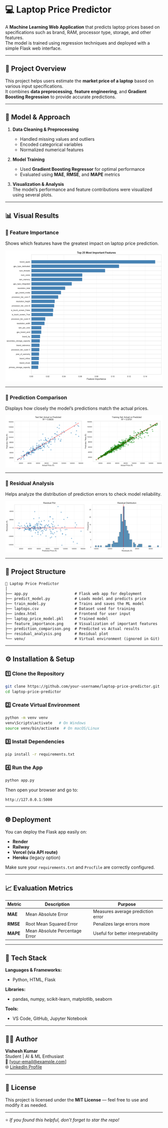 # 💻 Laptop Price Predictor

A **Machine Learning Web Application** that predicts laptop prices based on specifications such as brand, RAM, processor type, storage, and other features.  
The model is trained using regression techniques and deployed with a simple Flask web interface.

---

## 🚀 Project Overview

This project helps users estimate the **market price of a laptop** based on various input specifications.  
It combines **data preprocessing**, **feature engineering**, and **Gradient Boosting Regression** to provide accurate predictions.

---

## 🧠 Model & Approach

1. **Data Cleaning & Preprocessing**  
   - Handled missing values and outliers  
   - Encoded categorical variables  
   - Normalized numerical features  

2. **Model Training**  
   - Used **Gradient Boosting Regressor** for optimal performance  
   - Evaluated using **MAE**, **RMSE**, and **MAPE** metrics  

3. **Visualization & Analysis**  
   The model’s performance and feature contributions were visualized using several plots.

---

## 📊 Visual Results

### 🔹 Feature Importance
Shows which features have the greatest impact on laptop price prediction.

![Feature Importance](./feature_importance.png)

---

### 🔹 Prediction Comparison
Displays how closely the model’s predictions match the actual prices.

![Prediction Comparison](./prediction_comparison.png)

---

### 🔹 Residual Analysis
Helps analyze the distribution of prediction errors to check model reliability.

![Residual Analysis](./residual_analysis.png)

---

## 🧩 Project Structure

```
📁 Laptop Price Predictor
│
├── app.py                     # Flask web app for deployment
├── predict_model.py           # Loads model and predicts price
├── train_model.py             # Trains and saves the ML model
├── laptops.csv                # Dataset used for training
├── index.html                 # Frontend for user input
├── laptop_price_model.pkl     # Trained model
├── feature_importance.png     # Visualization of important features
├── prediction_comparison.png  # Predicted vs Actual results
├── residual_analysis.png      # Residual plot
└── venv/                      # Virtual environment (ignored in Git)
```

---

## ⚙️ Installation & Setup

### 1️⃣ Clone the Repository
```bash
git clone https://github.com/your-username/laptop-price-predictor.git
cd laptop-price-predictor
```

### 2️⃣ Create Virtual Environment
```bash
python -m venv venv
venv\Scripts\activate   # On Windows
source venv/bin/activate  # On macOS/Linux
```

### 3️⃣ Install Dependencies
```bash
pip install -r requirements.txt
```

### 4️⃣ Run the App
```bash
python app.py
```

Then open your browser and go to:
```
http://127.0.0.1:5000
```

---

## 🌐 Deployment
You can deploy the Flask app easily on:
- **Render**
- **Railway**
- **Vercel (via API route)**
- **Heroku** (legacy option)

Make sure your `requirements.txt` and `Procfile` are correctly configured.

---

## 📈 Evaluation Metrics

| Metric | Description | Purpose |
|--------|--------------|---------|
| **MAE** | Mean Absolute Error | Measures average prediction error |
| **RMSE** | Root Mean Squared Error | Penalizes large errors more |
| **MAPE** | Mean Absolute Percentage Error | Useful for better interpretability |

---

## 🧰 Tech Stack

**Languages & Frameworks:**  
- Python, HTML, Flask  

**Libraries:**  
- pandas, numpy, scikit-learn, matplotlib, seaborn  

**Tools:**  
- VS Code, GitHub, Jupyter Notebook  

---

## 👨‍💻 Author

**Vishesh Kumar**  
Student | AI & ML Enthusiast  
📧 [your-email@example.com]  
🌐 [LinkedIn Profile](https://linkedin.com/in/yourprofile)  

---

## 📜 License

This project is licensed under the **MIT License** — feel free to use and modify it as needed.

---

⭐ *If you found this helpful, don’t forget to star the repo!*